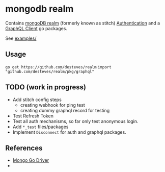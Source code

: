 # mongodb realm

Contains [mongoDB realm](https://stitch.mongodb.com/) (formerly known as stitch) [Authentication](pkg/auth) and a [GraphQL Client](pkg/graphql) go packages.


See [examples/](examples/)


## Usage 

`go get https://github.com/desteves/realm`
`import  "github.com/desteves/realm/pkg/graphql"`

## TODO (work in progress)

- Add stitch config steps
  - creating webhook for ping test
  - creating dummy graphql record for testing
- Test Refresh Token
- Test all auth mechanisms, so far only test anonymous login.
- Add `*_test` files/packages
- Implement `Disconnect` for auth and graphql packages.

## References

- [Mongo Go Driver](https://github.com/mongodb/mongo-go-driver)
- 